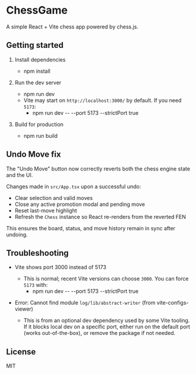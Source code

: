 # ChessGame

A simple React + Vite chess app powered by chess.js.

## Getting started

1. Install dependencies
   - npm install

2. Run the dev server
   - npm run dev
   - Vite may start on `http://localhost:3000/` by default. If you need `5173`:
     - npm run dev -- --port 5173 --strictPort true

3. Build for production
   - npm run build

## Undo Move fix

The "Undo Move" button now correctly reverts both the chess engine state and the UI.

Changes made in `src/App.tsx` upon a successful undo:
- Clear selection and valid moves
- Close any active promotion modal and pending move
- Reset last-move highlight
- Refresh the `Chess` instance so React re-renders from the reverted FEN

This ensures the board, status, and move history remain in sync after undoing.

## Troubleshooting

- Vite shows port 3000 instead of 5173
  - This is normal; recent Vite versions can choose `3000`. You can force `5173` with:
    - npm run dev -- --port 5173 --strictPort true

- Error: Cannot find module `log/lib/abstract-writer` (from vite-configs-viewer)
  - This is from an optional dev dependency used by some Vite tooling. If it blocks local dev on a specific port, either run on the default port (works out-of-the-box), or remove the package if not needed.

## License

MIT
